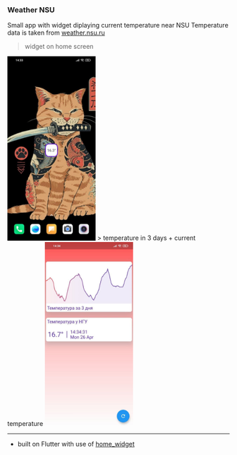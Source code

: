 ### Weather NSU

Small app with  widget diplaying current temperature near NSU
Temperature data is taken from [weather.nsu.ru](http://weather.nsu.ru/ "weather.nsu.ru")

> widget on home screen

<img src="https://github.com/Altair200333/weather_nsu/blob/main/images/photo_2021-04-26_14-53-06.jpg?raw=true" alt="drawing" width="200"/>
> temperature in 3 days + current temperature

<img src="https://github.com/Altair200333/weather_nsu/blob/main/images/photo_2021-04-26_14-53-18.jpg?raw=true" alt="drawing" width="200"/>

------------


- built on Flutter with use of [home_widget](https://github.com/ABausG/home_widget "home_widget")